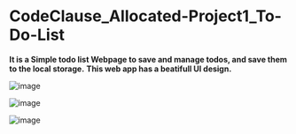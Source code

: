 # CodeClause_Allocated-Project1_To-Do-List

**It is a Simple todo list Webpage to save and manage todos, and save them to the local storage.**
**This web app has a beatifull UI design.**

![image](https://github.com/Piyushhh11/CodeClause_Allocated-Project1_To-Do-List/assets/113534923/43569ca2-c158-47ea-9105-48afd2242e57)


![image](https://github.com/Piyushhh11/CodeClause_Allocated-Project1_To-Do-List/assets/113534923/839d80e6-32ab-4049-9424-fb800186ee62)

![image](https://github.com/Piyushhh11/CodeClause_Allocated-Project1_To-Do-List/assets/113534923/3122f768-9cc1-4780-9c62-9effc1d6b4ff)
